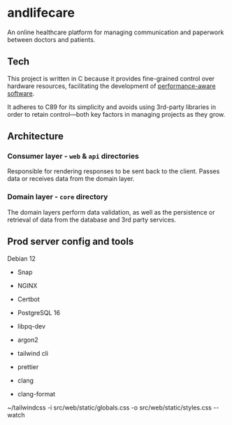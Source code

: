 # andlifecare

An online healthcare platform for managing communication and paperwork between doctors and patients.

## Tech

This project is written in C because it provides fine-grained control over hardware resources, facilitating the development of [performance-aware software](https://www.youtube.com/watch?v=x2EOOJg8FkA).

It adheres to C89 for its simplicity and avoids using 3rd-party libraries in order to retain control—both key factors in managing projects as they grow.

## Architecture

### Consumer layer - `web` & `api` directories

Responsible for rendering responses to be sent back to the client. Passes data or receives data from the domain layer.

### Domain layer - `core` directory

The domain layers perform data validation, as well as the persistence or retrieval of data from the database and 3rd party services.

## Prod server config and tools

Debian 12

-   Snap
-   NGINX
-   Certbot
-   PostgreSQL 16
-   libpq-dev
-   argon2
-   tailwind cli

-   prettier
-   clang
-   clang-format

~/tailwindcss -i src/web/static/globals.css -o src/web/static/styles.css --watch
